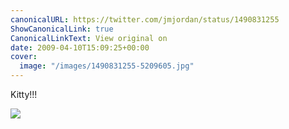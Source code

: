 ```yaml
---
canonicalURL: https://twitter.com/jmjordan/status/1490831255
ShowCanonicalLink: true
CanonicalLinkText: View original on
date: 2009-04-10T15:09:25+00:00
cover:
  image: "/images/1490831255-5209605.jpg"
---
```

Kitty!!!

![](/images/1490831255-5209605.jpg)